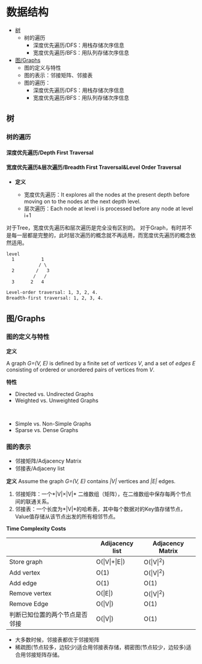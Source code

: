 # 数据结构

- [树](#树20230909)
  - 树的遍历 
    - 深度优先遍历/DFS：用栈存储次序信息
    - 宽度优先遍历/BFS：用队列存储次序信息
- [图/Graphs](#图20230909)
  - 图的定义与特性
  - 图的表示：邻接矩阵、邻接表
  - 图的遍历：
    - 深度优先遍历/DFS：用栈存储次序信息
    - 宽度优先遍历/BFS：用队列存储次序信息

## 树 <a name = "树20230909">

### 树的遍历

#### 深度优先遍历/Depth First Traversal

#### 宽度优先遍历&层次遍历/Breadth First Traversal&Level Order Traversal

- **定义**

  - 宽度优先遍历：It explores all the nodes at the present depth before moving on to the nodes at the next depth level.
  - 层次遍历：Each node at level i is processed before any node at level i+1

对于Tree，宽度优先遍历和层次遍历是完全没有区别的。
对于Graph，有时并不是每一层都是完整的，此时层次遍历的概念就不再适用，而宽度优先遍历的概念依然适用。
```html
level
  1          1
            / \
  2        /   3
          /   /
  3      2   4

Level-order traversal: 1, 3, 2, 4.
Breadth-first traversal: 1, 2, 3, 4.
```

## 图/Graphs <a name = "图20230909">

### 图的定义与特性

**定义**

A graph *G=(V, E)* is defined by a finite set of *vertices V*, and a set of *edges E* consisting of ordered or unordered pairs of vertices from *V*. 

**特性**

- Directed vs. Undirected Graphs
- Weighted vs. Unweighted Graphs
<br>

- Simple vs. Non-Simple Graphs
- Sparse vs. Dense Graphs

### 图的表示

- 邻接矩阵/Adjacency Matrix
- 邻接表/Adjaceny list

**定义**
Assume the graph *G=(V, E)* contains *|V|* vertices and *|E|* edges.
1) 邻接矩阵：一个*|V|×|V|* 二维数组（矩阵），在二维数组中保存每两个节点间的联通关系。
2) 邻接表：一个长度为*|V|*的哈希表，其中每个数据对的Key值存储节点，Value值存储从该节点出发的所有相邻节点。

**Time Complexity Costs**

|   |Adijacency list|Adjacency Matrix|
|---|---|---|
|Store graph|O(\|V\|+\|E\|)|O(\|V\|<sup>2</sup>)|
|Add vertex|O(1)|O(\|V\|<sup>2</sup>)|
|Add edge|O(1)|O(1)|
|Remove vertex|O(\|E\|)|O(\|V\|<sup>2</sup>)|
|Remove Edge|O(\|V\|)|O(1)|
|判断已知位置的两个节点是否邻接|O(\|V\|)|O(1)|

- 大多数时候，邻接表都优于邻接矩阵
- 稀疏图(节点较多，边较少)适合用邻接表存储，稠密图(节点较少，边较多)适合用邻接矩阵存储。





